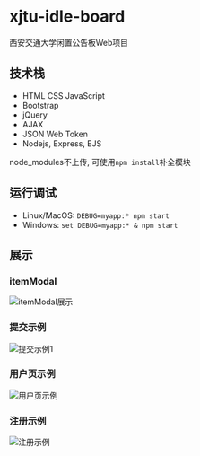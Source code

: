 # xjtu-idle-board

西安交通大学闲置公告板Web项目

## 技术栈

- HTML CSS JavaScript
- Bootstrap
- jQuery
- AJAX
- JSON Web Token
- Nodejs, Express, EJS

node_modules不上传, 可使用`npm install`补全模块

## 运行调试

- Linux/MacOS: `DEBUG=myapp:* npm start`
- Windows: `set DEBUG=myapp:* & npm start`

## 展示

### itemModal

![itemModal展示](https://s1.ax1x.com/2020/09/16/w2mwSP.png)

### 提交示例

![提交示例1](https://s1.ax1x.com/2020/09/16/w2uwqS.png)

### 用户页示例

![用户页示例](https://s1.ax1x.com/2020/09/18/wfyfQs.png)

### 注册示例

![注册示例](https://s1.ax1x.com/2020/09/19/w5CQCq.png)
